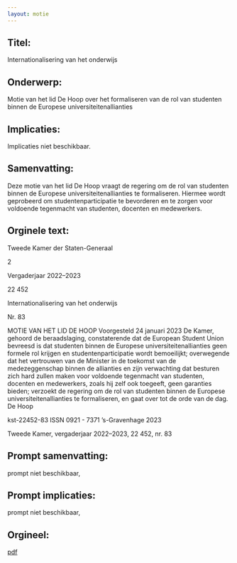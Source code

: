 ```yaml
---
layout: motie
---
```

## Titel:
Internationalisering van het onderwijs
## Onderwerp:
Motie van het lid De Hoop over het formaliseren van de rol van studenten binnen de Europese universiteitenallianties 
## Implicaties:
Implicaties niet beschikbaar.
## Samenvatting:

Deze motie van het lid De Hoop vraagt de regering om de rol van studenten binnen de Europese universiteitenallianties te formaliseren. Hiermee wordt geprobeerd om studentenparticipatie te bevorderen en te zorgen voor voldoende tegenmacht van studenten, docenten en medewerkers.
## Orginele text:


Tweede Kamer der Staten-Generaal

2

Vergaderjaar 2022–2023

22 452

Internationalisering van het onderwijs

Nr. 83

MOTIE VAN HET LID DE HOOP
Voorgesteld 24 januari 2023
De Kamer,
gehoord de beraadslaging,
constaterende dat de European Student Union bevreesd is dat studenten
binnen de Europese universiteitenallianties geen formele rol krijgen en
studentenparticipatie wordt bemoeilijkt;
overwegende dat het vertrouwen van de Minister in de toekomst van de
medezeggenschap binnen de allianties en zijn verwachting dat besturen
zich hard zullen maken voor voldoende tegenmacht van studenten,
docenten en medewerkers, zoals hij zelf ook toegeeft, geen garanties
bieden;
verzoekt de regering om de rol van studenten binnen de Europese
universiteitenallianties te formaliseren,
en gaat over tot de orde van de dag.
De Hoop

kst-22452-83
ISSN 0921 - 7371
’s-Gravenhage 2023

Tweede Kamer, vergaderjaar 2022–2023, 22 452, nr. 83


## Prompt samenvatting:
prompt niet beschikbaar,

## Prompt implicaties:
prompt niet beschikbaar,
## Orgineel:
[pdf](https://gegevensmagazijn.tweedekamer.nl/OData/v4/2.0/Document(b653fb1e-0793-472d-b71b-28c4b377b4f3)/resource)

